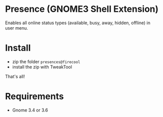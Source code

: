 Presence (GNOME3 Shell Extension)
=================================
Enables all online status types (available, busy, away, hidden, offline) in user menu.

Install
=======
* zip the folder `presences@firecool`
* install the zip with TweakTool

That's all!

Requirements
============
- Gnome 3.4 or 3.6
